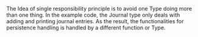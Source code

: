 The Idea of single responsibility principle is to avoid one Type doing more than one thing. In the example code, the Journal type only deals with adding and printing journal entries. As the result, the functionalities for persistence handling is handled by a different function or Type.